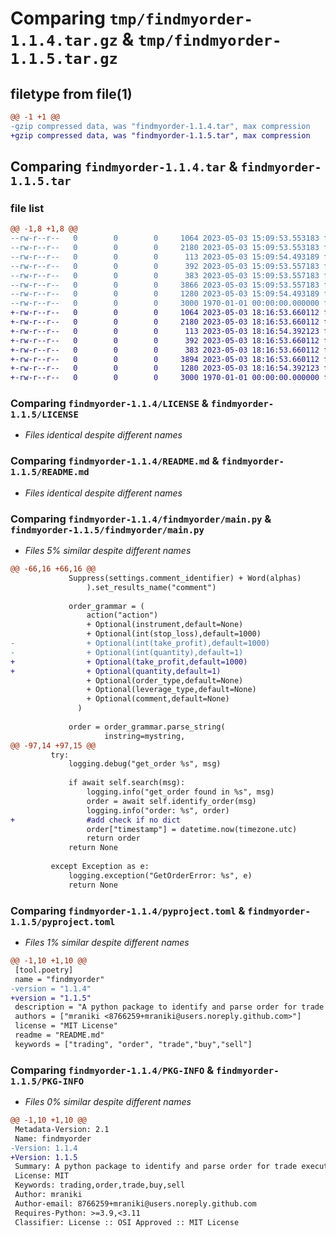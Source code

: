 # Comparing `tmp/findmyorder-1.1.4.tar.gz` & `tmp/findmyorder-1.1.5.tar.gz`

## filetype from file(1)

```diff
@@ -1 +1 @@
-gzip compressed data, was "findmyorder-1.1.4.tar", max compression
+gzip compressed data, was "findmyorder-1.1.5.tar", max compression
```

## Comparing `findmyorder-1.1.4.tar` & `findmyorder-1.1.5.tar`

### file list

```diff
@@ -1,8 +1,8 @@
--rw-r--r--   0        0        0     1064 2023-05-03 15:09:53.553183 findmyorder-1.1.4/LICENSE
--rw-r--r--   0        0        0     2180 2023-05-03 15:09:53.553183 findmyorder-1.1.4/README.md
--rw-r--r--   0        0        0      113 2023-05-03 15:09:54.493189 findmyorder-1.1.4/findmyorder/__init__.py
--rw-r--r--   0        0        0      392 2023-05-03 15:09:53.557183 findmyorder-1.1.4/findmyorder/config.py
--rw-r--r--   0        0        0      383 2023-05-03 15:09:53.557183 findmyorder-1.1.4/findmyorder/default_settings.toml
--rw-r--r--   0        0        0     3866 2023-05-03 15:09:53.557183 findmyorder-1.1.4/findmyorder/main.py
--rw-r--r--   0        0        0     1280 2023-05-03 15:09:54.493189 findmyorder-1.1.4/pyproject.toml
--rw-r--r--   0        0        0     3000 1970-01-01 00:00:00.000000 findmyorder-1.1.4/PKG-INFO
+-rw-r--r--   0        0        0     1064 2023-05-03 18:16:53.660112 findmyorder-1.1.5/LICENSE
+-rw-r--r--   0        0        0     2180 2023-05-03 18:16:53.660112 findmyorder-1.1.5/README.md
+-rw-r--r--   0        0        0      113 2023-05-03 18:16:54.392123 findmyorder-1.1.5/findmyorder/__init__.py
+-rw-r--r--   0        0        0      392 2023-05-03 18:16:53.660112 findmyorder-1.1.5/findmyorder/config.py
+-rw-r--r--   0        0        0      383 2023-05-03 18:16:53.660112 findmyorder-1.1.5/findmyorder/default_settings.toml
+-rw-r--r--   0        0        0     3894 2023-05-03 18:16:53.660112 findmyorder-1.1.5/findmyorder/main.py
+-rw-r--r--   0        0        0     1280 2023-05-03 18:16:54.392123 findmyorder-1.1.5/pyproject.toml
+-rw-r--r--   0        0        0     3000 1970-01-01 00:00:00.000000 findmyorder-1.1.5/PKG-INFO
```

### Comparing `findmyorder-1.1.4/LICENSE` & `findmyorder-1.1.5/LICENSE`

 * *Files identical despite different names*

### Comparing `findmyorder-1.1.4/README.md` & `findmyorder-1.1.5/README.md`

 * *Files identical despite different names*

### Comparing `findmyorder-1.1.4/findmyorder/main.py` & `findmyorder-1.1.5/findmyorder/main.py`

 * *Files 5% similar despite different names*

```diff
@@ -66,16 +66,16 @@
             Suppress(settings.comment_identifier) + Word(alphas)
                 ).set_results_name("comment")
 
             order_grammar = (
                 action("action")
                 + Optional(instrument,default=None)
                 + Optional(int(stop_loss),default=1000)
-                + Optional(int(take_profit),default=1000)
-                + Optional(int(quantity),default=1)
+                + Optional(take_profit,default=1000)
+                + Optional(quantity,default=1)
                 + Optional(order_type,default=None)
                 + Optional(leverage_type,default=None)
                 + Optional(comment,default=None)
               )
 
             order = order_grammar.parse_string(
                     instring=mystring,
@@ -97,14 +97,15 @@
         try:
             logging.debug("get_order %s", msg)
 
             if await self.search(msg):
                 logging.info("get_order found in %s", msg)
                 order = await self.identify_order(msg)
                 logging.info("order: %s", order)
+                #add check if no dict
                 order["timestamp"] = datetime.now(timezone.utc)
                 return order
             return None
 
         except Exception as e:
             logging.exception("GetOrderError: %s", e)
             return None
```

### Comparing `findmyorder-1.1.4/pyproject.toml` & `findmyorder-1.1.5/pyproject.toml`

 * *Files 1% similar despite different names*

```diff
@@ -1,10 +1,10 @@
 [tool.poetry]
 name = "findmyorder"
-version = "1.1.4"
+version = "1.1.5"
 description = "A python package to identify and parse order for trade execution."
 authors = ["mraniki <8766259+mraniki@users.noreply.github.com>"]
 license = "MIT License"
 readme = "README.md"
 keywords = ["trading", "order", "trade","buy","sell"]
```

### Comparing `findmyorder-1.1.4/PKG-INFO` & `findmyorder-1.1.5/PKG-INFO`

 * *Files 0% similar despite different names*

```diff
@@ -1,10 +1,10 @@
 Metadata-Version: 2.1
 Name: findmyorder
-Version: 1.1.4
+Version: 1.1.5
 Summary: A python package to identify and parse order for trade execution.
 License: MIT
 Keywords: trading,order,trade,buy,sell
 Author: mraniki
 Author-email: 8766259+mraniki@users.noreply.github.com
 Requires-Python: >=3.9,<3.11
 Classifier: License :: OSI Approved :: MIT License
```

